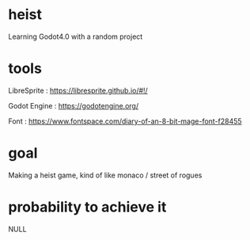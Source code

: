# heist
Learning Godot4.0 with a random project

# tools
LibreSprite : https://libresprite.github.io/#!/

Godot Engine : https://godotengine.org/

Font : https://www.fontspace.com/diary-of-an-8-bit-mage-font-f28455


# goal
Making a heist game, kind of like monaco / street of rogues

# probability to achieve it
NULL
